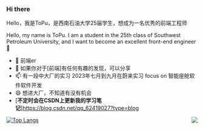 
### **Hi there**  
Hello，我是ToPu，是西南石油大学25届学生，想成为一名优秀的前端工程师

Hello, my name is ToPu. I am a student in the 25th class of Southwest Petroleum University, and I want to become an excellent front-end engineer🌟

- 🌱 前端er
- 💬 如果你对于[前端]有任何有趣的发现，可以分享
- 📫 有一段中大厂的实习 2023年七月到九月在蔚来实习 focus on 智能座舱软件软件开发
- 😄 想进大厂，不知道有没有机会
- [**不定时会在CSDN上更新我的学习笔记**]https://blog.csdn.net/qq_62419027?type=blog
<img align="right" src="https://github-readme-stats.vercel.app/api?username=topulikeweb&show_icons=true&theme=radical&count_private&show_icons">

[![Top Langs](https://github-readme-stats.vercel.app/api/top-langs/?username=topulikeweb)](https://github.com/topulikeweb/github-readme-stats)

